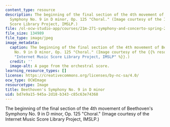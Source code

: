 ```yaml
---
content_type: resource
description: The beginning of the final section of the 4th movement of Beethoven's
  Symphony No. 9 in D minor, Op. 125 "Choral." (Image courtesy of the Internet Music
  Score Library Project, IMSLP.)
file: /ol-ocw-studio-app/courses/21m-271-symphony-and-concerto-spring-2007/bd7e9a15945a2d18b343c85c63e74368_21m-271s07.jpg
file_size: 134989
file_type: image/jpeg
image_metadata:
  caption: The beginning of the final section of the 4th movement of Beethoven's Symphony
    No. 9 in D minor, Op. 125 "Choral." (Image courtesy of the {{% resource_link "3ed491bd-8987-451b-ae39-88b807cd6447"
    "Internet Music Score Library Project, IMSLP" %}}.)
  credit: ''
  image-alt: A page from the orchestral score.
learning_resource_types: []
license: https://creativecommons.org/licenses/by-nc-sa/4.0/
ocw_type: OCWImage
resourcetype: Image
title: Beethoven's Symphony No. 9 in D minor
uid: bd7e9a15-945a-2d18-b343-c85c63e74368
---
```

The beginning of the final section of the 4th movement of Beethoven's Symphony No. 9 in D minor, Op. 125 "Choral." (Image courtesy of the Internet Music Score Library Project, IMSLP.)